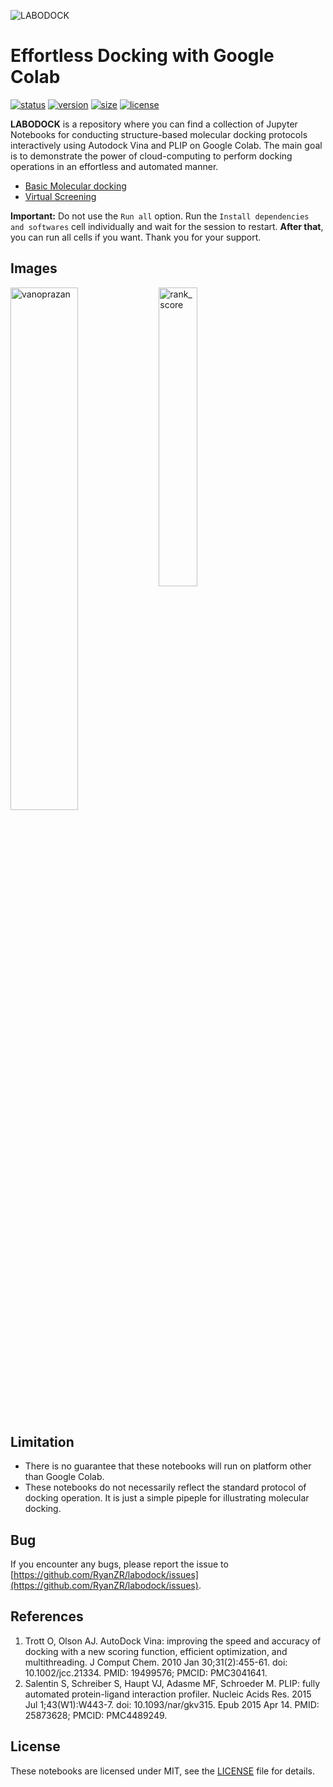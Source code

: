 ![LABODOCK](https://github.com/RyanZR/labodock/blob/main/res/labodock_banner.jpg)

# Effortless Docking with Google Colab
[![status](https://img.shields.io/badge/status-stable-success)](https://github.com/RyanZR/labodock)
[![version](https://img.shields.io/badge/version-1.0.0-blue)](https://github.com/RyanZR/labodock/tree/main/notebooks)
[![size](https://img.shields.io/github/repo-size/RyanZR/labodock)](https://github.com/RyanZR/labodock)
[![license](https://img.shields.io/badge/license-MIT-informational)](https://github.com/RyanZR/labodock/blob/main/LICENSE)


**LABODOCK** is a repository where you can find a collection of Jupyter Notebooks for conducting structure-based molecular docking protocols interactively using Autodock Vina and PLIP on Google Colab. The main goal is to demonstrate the power of cloud-computing to perform docking operations in an effortless and automated manner.

+ [Basic Molecular docking](https://github.com/RyanZR/labodock/blob/main/notebooks/basic_molecular_docking.ipynb)
+ [Virtual Screening](https://github.com/RyanZR/labodock/blob/main/notebooks/virtual_screening.ipynb) 

**Important:** Do not use the `Run all` option. Run the `Install dependencies and softwares` cell individually and wait for the session to restart. **After that**, you can run all cells if you want. Thank you for your support. 


## Images
<div>
  <img align="top" src="https://github.com/RyanZR/labodock/blob/main/res/5YLU_vanoprazan_interaction.jpg" alt="vanoprazan" width="46.3%">
  <img align="top" src="https://github.com/RyanZR/labodock/blob/main/res/rank_score.jpg" alt="rank_score" width="35%">
</div>

## Limitation
+ There is no guarantee that these notebooks will run on platform other than Google Colab.
+ These notebooks do not necessarily reflect the standard protocol of docking operation. It is just a simple pipeple for illustrating molecular docking. 


## Bug
If you encounter any bugs, please report the issue to [https://github.com/RyanZR/labodock/issues](https://github.com/RyanZR/labodock/issues).


## References
1. Trott O, Olson AJ. AutoDock Vina: improving the speed and accuracy of docking with a new scoring function, efficient optimization, and multithreading. J Comput Chem. 2010 Jan 30;31(2):455-61. doi: 10.1002/jcc.21334. PMID: 19499576; PMCID: PMC3041641.
2. Salentin S, Schreiber S, Haupt VJ, Adasme MF, Schroeder M. PLIP: fully automated protein-ligand interaction profiler. Nucleic Acids Res. 2015 Jul 1;43(W1):W443-7. doi: 10.1093/nar/gkv315. Epub 2015 Apr 14. PMID: 25873628; PMCID: PMC4489249.

## License
These notebooks are licensed under MIT, see the [LICENSE](https://github.com/RyanZR/labodock/blob/main/LICENSE) file for details.
